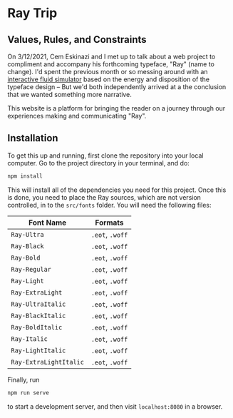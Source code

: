# Ray Trip

## Values, Rules, and Constraints

On 3/12/2021, Cem Eskinazi and I met up to talk about a web project to compliment and accompany his forthcoming typeface, "Ray" (name to change). I'd spent the previous month or so messing around with an [interactive fluid simulator](https://github.com/nicschumann/fairly-fast-fluids) based on the energy and disposition of the typeface design – But we'd both independently arrived at a the conclusion that we wanted something more narrative.

This website is a platform for bringing the reader on a journey through our experiences making and communicating "Ray".

## Installation

To get this up and running, first clone the repository into your local computer. Go to the project directory in your terminal, and do:

```sh
npm install
```

This will install all of the dependencies you need for this project. Once this is done, you need to place the Ray sources, which are not version controlled, in to the `src/fonts` folder. You will need the following files:

| Font Name | Formats
| --------- | ----- |
| `Ray-Ultra` | `.eot`, `.woff` |
| `Ray-Black` | `.eot`, `.woff`|
| `Ray-Bold` | `.eot`, `.woff` |
| `Ray-Regular` | `.eot`, `.woff` |
| `Ray-Light` | `.eot`, `.woff`|
| `Ray-ExtraLight` | `.eot`, `.woff` |
| `Ray-UltraItalic` | `.eot`, `.woff` |
| `Ray-BlackItalic` | `.eot`, `.woff`|
| `Ray-BoldItalic` | `.eot`, `.woff` |
| `Ray-Italic` | `.eot`, `.woff` |
| `Ray-LightItalic` | `.eot`, `.woff`|
| `Ray-ExtraLightItalic` | `.eot`, `.woff` |

Finally, run

```sh
npm run serve
```

to start a development server, and then visit `localhost:8080` in a browser.
